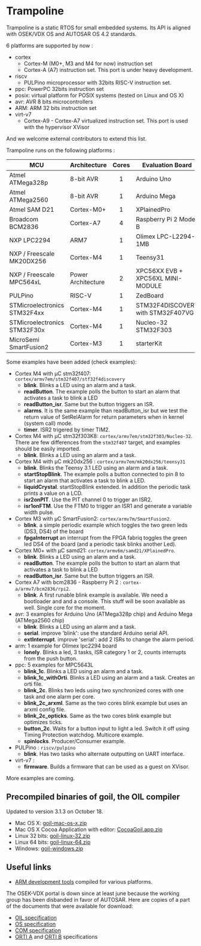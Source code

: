 # Trampoline

Trampoline is a static RTOS for small embedded systems.
Its API is aligned with OSEK/VDX OS and AUTOSAR OS 4.2 standards.

6 platforms are supported by now :

* cortex
  * Cortex-M (M0+, M3 and M4 for now) instruction set
  * Cortex-A (A7) instruction set. This port is under heavy development.
* riscv
  * PULPino microprocessor with 32bits RISC-V instruction set.
* ppc: PowerPC 32bits instruction set
* posix: virtual platform for POSIX systems (tested on Linux and OS X)
* avr: AVR 8 bits microcontrollers
* ARM: ARM 32 bits instruction set
* virt-v7
  * Cortex-A9 - Cortex-A7 virtualized instruction set. This port is used with the hypervisor XVisor

And we welcome external contributors to extend this list.

Trampoline runs on the following platforms :

| MCU                          | Architecture       | Cores | Evaluation Board                  |
|------------------------------|--------------------|:-----:|-----------------------------------|
| Atmel ATMega328p             | 8-bit AVR          | 1     | Arduino Uno                       |
| Atmel ATMega2560             | 8-bit AVR          | 1     | Arduino Mega                      |
| Atmel SAM D21                | Cortex-M0+         | 1     | XPlainedPro                       |
| Broadcom BCM2836             | Cortex-A7          | 4     | Raspberry Pi 2 Model B            |
| NXP LPC2294                  | ARM7               | 1     | Olimex LPC-L2294-1MB              |
| NXP / Freescale MK20DX256    | Cortex-M4          | 1     | Teensy31                          |
| NXP / Freescale MPC564xL     | Power Architecture | 2     | XPC56XX EVB + XPC56XL MINI-MODULE |
| PULPino                      | RISC-V             | 1     | ZedBoard                          |
| STMicroelectronics STM32F4xx | Cortex-M4          | 1     | STM32F4DISCOVERY with STM32F407VG |
| STMicroelectronics STM32F30x | Cortex-M4          | 1     | Nucleo-32 STM32F303               |
| MicroSemi SmartFusion2       | Cortex-M3          | 1     | starterKit                        |

Some examples have been added (check examples):

* Cortex M4 with µC stm32f407: `cortex/armv7em/stm32f407/stf32f4discovery`
  * **blink**. Blinks a LED using an alarm and a task.
  * **readButton**. The example polls the button to start an alarm that activates a task to blink a LED
  * **readButton_isr**. Same but the button triggers an ISR.
  * **alarms**. It is the same example than readButton_isr but we test the return value of SetRelAlarm for return parameters when in kernel (system call) mode.
  * **timer**. ISR2 trigered by timer TIM2.
* Cortex M4 with µC stm32f303K8: `cortex/armv7em/stm32f303/Nucleo-32`. There are few differences from the `stm32f407` target, and examples should be easily imported.
  * **blink**. Blinks a LED using an alarm and a task.
* Cortex M4 with µC mk20dx256 : `cortex/armv7em/mk20dx256/teensy31`
  * **blink**. Blinks the Teensy 3.1 LED using an alarm and a task.
  * **startStopBlink**. The example polls a button connected to pin 8 to start an alarm that activates a task to blink a LED.
  * **liquidCrystal**. startStopBlink extended. In addition the periodic task prints a value on a LCD.
  * **isr2onPIT**. Use the PIT channel 0 to trigger an ISR2.
  * **isr1onFTM**. Use the FTM0 to trigger an ISR1 and generate a variable width pulse.
* Cortex M3 with µC SmartFusion2: `cortex/armv7m/SmartFusion2`.
  * **blink**. a simple periodic example which toggles the two green leds (DS3, DS4) of the board
  * **fpgaInterrupt** an interrupt from the FPGA fabriq toggles the green led DS4 of the board (and a periodic task blinks another Led).
* Cortex M0+ with µC samd21: `cortex/armv6m/samd21/XPlainedPro`.
  * **blink**. Blinks a LED using an alarm and a task.
  * **readButton**. The example polls the button to start an alarm that activates a task to blink a LED
  * **readButton_isr**. Same but the button triggers an ISR.
* Cortex A7 with bcm2836 - Raspberry Pi 2 : `cortex-a/armv7/bcm2836/rpi2`.
  * **blink**. A first runable blink example is available. We need a bootloader and and a console. This stuff will be soon available as well. Single core for the moment.
* avr: 3 examples for Arduino Uno (ATMega328p chip) and Arduino Mega (ATMega2560 chip)
  * **blink**. Blinks a LED using an alarm and a task.
  * **serial**. improve 'blink': use the standard Arduino serial API.
  * **extInterrupt**. improve 'serial': add 2 ISRs to change the alarm period.
* arm: 1 example for Olimex lpc2294 board
  * **lonely**. Blinks a led, 3 tasks, ISR category 1 or 2, counts interrupts from the push button.
* ppc: 5 examples for MPC5643L
  * **blink_1c**. Blinks a LED using an alarm and a task.
  * **blink_1c_withOrti**. Blinks a LED using an alarm and a task. Creates an orti file.
  * **blink_2c**. Blinks two leds using two synchronized cores with one task and one alarm per core.
  * **blink_2c_arxml**. Same as the two cores blink example but uses an arxml config file.
  * **blink_2c_opticks**. Same as the two cores blink example but optimizes ticks.
  * **button_2c**. Waits for a button input to light a led. Switch it off using Timing Protection watchdog. Multicore example.
  * **spinlocks**. Producer/Consumer example.
* PULPino : `riscv/pulpino`
  * **blink**. Has two tasks who alternate outputting on UART interface.
* virt-v7 :
  * **firmware**. Builds a firmware that can be used as a guest on XVisor.

More examples are coming.

## Precompiled binaries of goil, the OIL compiler

Updated to version 3.1.3 on October 18.

* Mac OS X: [goil-mac-os-x.zip](http://trampolinebin.rts-software.org/goil-mac-os-x.zip)
* Mac OS X Cocoa Application with editor: [CocoaGoil.app.zip](http://trampolinebin.rts-software.org/CocoaGoil.app.zip)
* Linux 32 bits: [goil-linux-32.zip](http://trampolinebin.rts-software.org/goil-linux-32.zip)
* Linux 64 bits: [goil-linux-64.zip](http://trampolinebin.rts-software.org/goil-linux-64.zip)
* Windows: [goil-windows.zip](http://trampolinebin.rts-software.org/goil-windows.zip)

## Useful links

* [ARM development tools](https://launchpad.net/gcc-arm-embedded) compiled for various platforms.

The OSEK-VDX portal is down since at least june because the working group has been disbanded in favor of AUTOSAR. Here are copies of a part of the documents that were available for download:

* [OIL specification](http://trampolinebin.rts-software.org/oil25.pdf)
* [OS specification](http://trampolinebin.rts-software.org/os223.pdf)
* [COM specification](http://trampolinebin.rts-software.org/OSEKCOM303.pdf)
* [ORTI A](http://trampolinebin.rts-software.org/orti-a-22.pdf) and [ORTI B](http://trampolinebin.rts-software.org/orti-b-22.pdf) specifications
